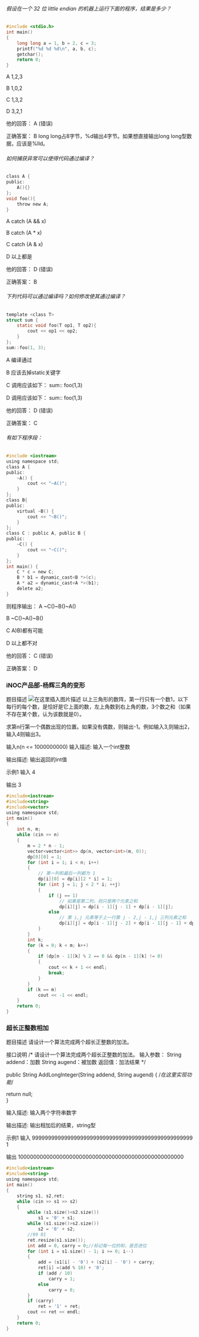 ###### 假设在一个 32 位 little endian 的机器上运行下面的程序，结果是多少？

```c
#include <stdio.h>
int main()
{
	long long a = 1, b = 2, c = 3;
	printf("%d %d %d\n", a, b, c);
	getchar();
	return 0;
}
```
A 1,2,3

B 1,0,2

C 1,3,2

D 3,2,1

他的回答： A (错误)

正确答案： B
long long占8字节，%d输出4字节。如果想直接输出long long型数据，应该是%lld。
###### 如何捕获异常可以使得代码通过编译？

```c
class A {
public:
	A(){}
};
void foo(){
	throw new A;
}
```
A catch (A && x)

B catch (A * x)

C catch (A & x)

D 以上都是

他的回答： D (错误)

正确答案： B
###### 下列代码可以通过编译吗？如何修改使其通过编译？

```c
template <class T>
struct sum {
	static void foo(T op1, T op2){
		cout << op1 << op2;
	}
};
sum::foo(1, 3);
```
A 编译通过

B 应该去掉static关键字

C 调用应该如下： sum<int>:: foo(1,3)

D 调用应该如下： sum:: <int>foo(1,3)

他的回答： D (错误)

正确答案： C
###### 有如下程序段：
```c
#include <iostream>
using namespace std;
class A {
public:
	~A() {
		cout << "~A()";
	}
};
class B{
public:
	virtual ~B() {
		cout << "~B()";
	}
};
class C : public A, public B {
public:
	~C() {
		cout << "~C()";
	}
};
int main() {
	C * c = new C;
	B * b1 = dynamic_cast<B *>(c);
	A * a2 = dynamic_cast<A *>(b1);
	delete a2;
}
```
则程序输出：
A ~C()~B()~A()

B ~C()~A()~B()

C A)B)都有可能

D 以上都不对

他的回答： C (错误)

正确答案： D
### iNOC产品部-杨辉三角的变形
题目描述
![在这里插入图片描述](https://img-blog.csdnimg.cn/20190718210001875.png)
以上三角形的数阵，第一行只有一个数1，以下每行的每个数，是恰好是它上面的数，左上角数到右上角的数，3个数之和（如果不存在某个数，认为该数就是0）。

求第n行第一个偶数出现的位置。如果没有偶数，则输出-1。例如输入3,则输出2，输入4则输出3。

 

输入n(n <= 1000000000)
输入描述:
输入一个int整数

输出描述:
输出返回的int值

示例1
输入
4

输出
3
```c
#include<iostream>
#include<string>
#include<vector>
using namespace std;
int main()
{
	int n, m;
	while (cin >> n)
	{
		m = 2 * n - 1;
		vector<vector<int>> dp(n, vector<int>(m, 0));
		dp[0][0] = 1;
		for (int i = 1; i < n; i++)
		{
			// 第一列和最后一列都为 1
			dp[i][0] = dp[i][2 * i] = 1;
			for (int j = 1; j < 2 * i; ++j)
			{
				if (j == 1)
					// 如果是第二列，则只是两个元素之和
					dp[i][j] = dp[i - 1][j - 1] + dp[i - 1][j];
				else
					// 第 i,j 元素等于上一行第 j - 2,j - 1,j 三列元素之和
					dp[i][j] = dp[i - 1][j - 2] + dp[i - 1][j - 1] + dp[i - 1][j];
			}
		}
		int k;
		for (k = 0; k < m; k++)
		{
			if (dp[n - 1][k] % 2 == 0 && dp[n - 1][k] != 0)
			{
				cout << k + 1 << endl;
				break;
			}
		}
		if (k == m)
			cout << -1 << endl;
	}
	return 0;
}
```

### 超长正整数相加
题目描述
请设计一个算法完成两个超长正整数的加法。

接口说明
 /*
 请设计一个算法完成两个超长正整数的加法。
 输入参数：
 String addend：加数
 String augend：被加数
 返回值：加法结果
 */

 public String AddLongInteger(String addend, String augend)
 {
     /*在这里实现功能*/
  

  return null;     
 }

输入描述:
输入两个字符串数字

输出描述:
输出相加后的结果，string型

示例1
输入
99999999999999999999999999999999999999999999999999
1

输出
100000000000000000000000000000000000000000000000000

```c
#include<iostream>
#include<string>
using namespace std;
int main()
{
	string s1, s2,ret;
	while (cin >> s1 >> s2)
	{
		while (s1.size()<s2.size())
			s1 = '0' + s1;
		while (s1.size()>s2.size())
			s2 = '0' + s2;
		//99 01
        ret.resize(s1.size());
		int add = 0, carry = 0;//标记每一位的和，是否进位
		for (int i = s1.size() - 1; i >= 0; i--)
		{
			add = (s1[i] - '0') + (s2[i] - '0') + carry;
			ret[i] =(add % 10) + '0';
			if (add / 10)
				carry = 1;
			else
				carry = 0;
		}
		if (carry)
			ret = '1' + ret;
		cout << ret << endl;
	}
	return 0;
}
```
